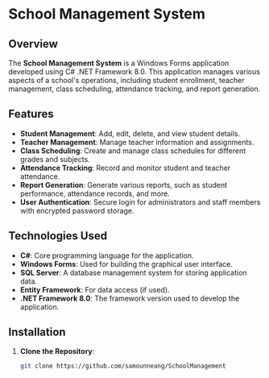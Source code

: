 # School Management System

## Overview

The **School Management System** is a Windows Forms application developed using C# .NET Framework 8.0. This application manages various aspects of a school's operations, including student enrollment, teacher management, class scheduling, attendance tracking, and report generation.

## Features

- **Student Management**: Add, edit, delete, and view student details.
- **Teacher Management**: Manage teacher information and assignments.
- **Class Scheduling**: Create and manage class schedules for different grades and subjects.
- **Attendance Tracking**: Record and monitor student and teacher attendance.
- **Report Generation**: Generate various reports, such as student performance, attendance records, and more.
- **User Authentication**: Secure login for administrators and staff members with encrypted password storage.

## Technologies Used

- **C#**: Core programming language for the application.
- **Windows Forms**: Used for building the graphical user interface.
- **SQL Server**: A database management system for storing application data.
- **Entity Framework**: For data access (if used).
- **.NET Framework 8.0**: The framework version used to develop the application.

## Installation

1. **Clone the Repository**:
   ```bash
   git clone https://github.com/samounneang/SchoolManagement
